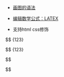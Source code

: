 - <a href="https://blog.csdn.net/weixin_33901641/article/details/90303528?utm_medium=distribute.pc_relevant.none-task-blog-BlogCommendFromMachineLearnPai2-1.channel_param&depth_1-utm_source=distribute.pc_relevant.none-task-blog-BlogCommendFromMachineLearnPai2-1.channel_param">画图的语法</a>

- <a href="https://www.jianshu.com/p/4460692eece4">编辑数学公式：LATEX</a>

- 支持html css修饰

  

$$ {123}

$$ {123}


$$

$$








